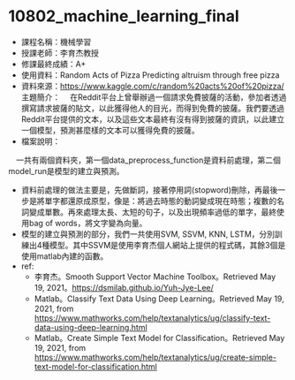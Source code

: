 # 10802_machine_learning_final
* 課程名稱：機械學習
* 授課老師：李育杰教授
* 修課最終成績：A+
* 使用資料：Random Acts of Pizza Predicting altruism through free pizza
* 資料來源：https://www.kaggle.com/c/random%20acts%20of%20pizza/
主題簡介：
　在Reddit平台上曾舉辦過一個請求免費披薩的活動，參加者透過撰寫請求披薩的貼文，以此獲得他人的目光，而得到免費的披薩。我們要透過 Reddit平台提供的文本，以及這些文本最終有沒有得到披薩的資訊，以此建立一個模型，預測甚麼樣的文本可以獲得免費的披薩。
* 檔案說明：

　一共有兩個資料夾，第一個data_preprocess_function是資料前處理，第二個model_run是模型的建立與預測。
  * 資料前處理的做法主要是，先做斷詞，接著停用詞(stopword)刪除，再最後一步是將單字都還原成原型，像是：將過去時態的動詞變成現在時態；複數的名詞變成單數。再來處理太長、太短的句子，以及出現頻率過低的單字，最終使用bag of words，將文字變為向量。
  * 模型的建立與預測的部分，我們一共使用SVM, SSVM, KNN, LSTM，分別訓練出4種模型。其中SSVM是使用李育杰個人網站上提供的程式碼，其餘3個是使用matlab內建的函數。
* ref:
  * 李育杰。Smooth Support Vector Machine Toolbox。Retrieved May 19, 2021。https://dsmilab.github.io/Yuh-Jye-Lee/
  * Matlab。Classify Text Data Using Deep Learning。Retrieved May 19, 2021, from https://www.mathworks.com/help/textanalytics/ug/classify-text-data-using-deep-learning.html
  * Matlab。Create Simple Text Model for Classification。Retrieved May 19, 2021, from https://www.mathworks.com/help/textanalytics/ug/create-simple-text-model-for-classification.html
